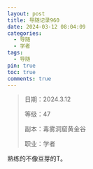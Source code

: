 ```yaml
---
layout: post
title: 导随记录960
date: 2024-03-12 08:04:09
categories:
  - 导随
  - 学者
tags:
  - 导随
pin: true
toc: true
comments: true
---
```

> 日期：2024.3.12
>
> 等级：47
>
> 副本：毒雾洞窟黄金谷
>
> 职业：学者

熟练的不像豆芽的T。